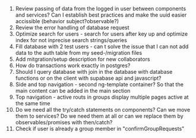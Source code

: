 1. Review passing of data from the logged in user between components and services? Can I establish best practices and make the uuid easier accissible (behavior subject?observable?)
2. Review the error handling of database request
3. Optimize search for users - search for users after key up and optimize index for not inprecise search strings/queries
4. Fill database with 2 test users - can t solve the issue that I can not add data to the auth table from my seed-/migration files
5. Add mitgration/setup description for new collaborators
6. How do transactions work exactly in postgres?
7. Should I query database with join in the database with database functions or on the client with supabase api and javascript?
8. Side and top navigation - second ng-template container? So that the main content can be added in the main section
9. Top navigation - active routs in groups display multiple pages active at the same time
10. Do we need all the try/catch statements on components? Can we move them to services? Do we need them at all or can we replace them by observables/promises with then/catch?
11. Check if user is already a group member in "confirmGroupRequests"
